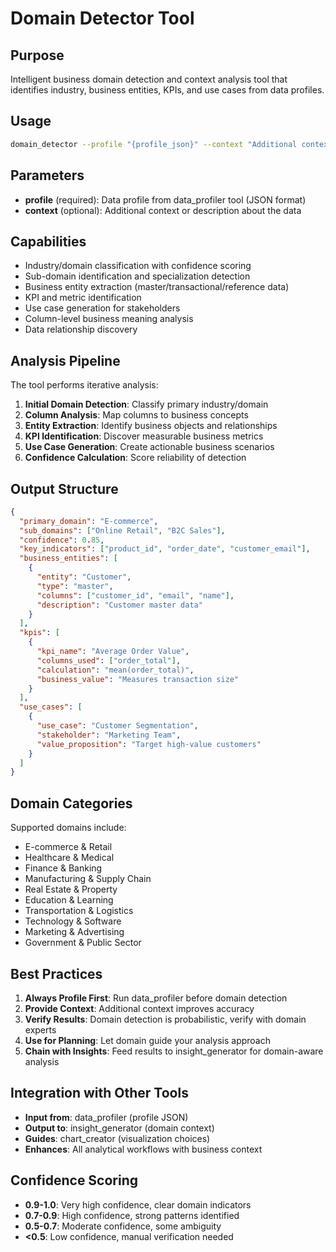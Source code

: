 # Domain Detector Tool

## Purpose
Intelligent business domain detection and context analysis tool that identifies industry, business entities, KPIs, and use cases from data profiles.

## Usage
```bash
domain_detector --profile "{profile_json}" --context "Additional context about the data"
```

## Parameters
- **profile** (required): Data profile from data_profiler tool (JSON format)
- **context** (optional): Additional context or description about the data

## Capabilities
- Industry/domain classification with confidence scoring
- Sub-domain identification and specialization detection
- Business entity extraction (master/transactional/reference data)
- KPI and metric identification
- Use case generation for stakeholders
- Column-level business meaning analysis
- Data relationship discovery

## Analysis Pipeline
The tool performs iterative analysis:

1. **Initial Domain Detection**: Classify primary industry/domain
2. **Column Analysis**: Map columns to business concepts
3. **Entity Extraction**: Identify business objects and relationships
4. **KPI Identification**: Discover measurable business metrics
5. **Use Case Generation**: Create actionable business scenarios
6. **Confidence Calculation**: Score reliability of detection

## Output Structure
```json
{
  "primary_domain": "E-commerce",
  "sub_domains": ["Online Retail", "B2C Sales"],
  "confidence": 0.85,
  "key_indicators": ["product_id", "order_date", "customer_email"],
  "business_entities": [
    {
      "entity": "Customer",
      "type": "master",
      "columns": ["customer_id", "email", "name"],
      "description": "Customer master data"
    }
  ],
  "kpis": [
    {
      "kpi_name": "Average Order Value",
      "columns_used": ["order_total"],
      "calculation": "mean(order_total)",
      "business_value": "Measures transaction size"
    }
  ],
  "use_cases": [
    {
      "use_case": "Customer Segmentation",
      "stakeholder": "Marketing Team",
      "value_proposition": "Target high-value customers"
    }
  ]
}
```

## Domain Categories
Supported domains include:
- E-commerce & Retail
- Healthcare & Medical
- Finance & Banking
- Manufacturing & Supply Chain
- Real Estate & Property
- Education & Learning
- Transportation & Logistics
- Technology & Software
- Marketing & Advertising
- Government & Public Sector

## Best Practices
1. **Always Profile First**: Run data_profiler before domain detection
2. **Provide Context**: Additional context improves accuracy
3. **Verify Results**: Domain detection is probabilistic, verify with domain experts
4. **Use for Planning**: Let domain guide your analysis approach
5. **Chain with Insights**: Feed results to insight_generator for domain-aware analysis

## Integration with Other Tools
- **Input from**: data_profiler (profile JSON)
- **Output to**: insight_generator (domain context)
- **Guides**: chart_creator (visualization choices)
- **Enhances**: All analytical workflows with business context

## Confidence Scoring
- **0.9-1.0**: Very high confidence, clear domain indicators
- **0.7-0.9**: High confidence, strong patterns identified
- **0.5-0.7**: Moderate confidence, some ambiguity
- **<0.5**: Low confidence, manual verification needed